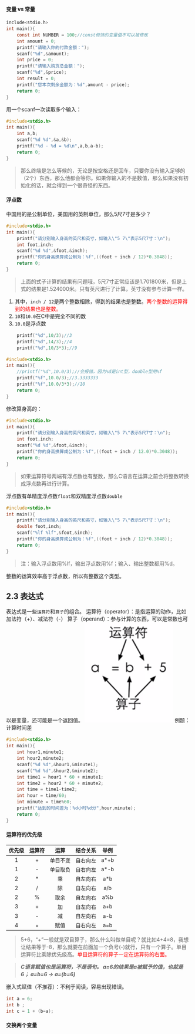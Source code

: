 
#### 变量 vs 常量
````c
include<stdio.h>
int main(){
	const int NUMBER = 100;//const修饰的变量值不可以被修改
	int amount = 0;
	printf("请输入你的付款金额：");
	scanf("%d",&amount);
	int price = 0;
	printf("请输入购货总金额：");
	scanf("%d",&price);
	int result = 0;
	printf("您本次剩余金额为：%d",amount - price);
	return 0;
}
````

用一个scanf一次读取多个输入：
````c
#include<stdio.h>
int main(){
	int a,b;
	scanf("%d %d",&a,&b);
	printf("%d - %d = %d\n",a,b,a-b);
	return 0;
}
````
>那么终端是怎么等候的，无论是按空格还是回车，只要你没有输入足够的（2个）东西，那么他都会等你。如果你输入的不是数值，那么如果没有初始化的话，就会得到一个很奇怪的东西。

#### 浮点数
中国用的是公制单位，美国用的英制单位，那么5尺7寸是多少？
````C
#include<stdio.h>
int main(){
	printf("请分别输入身高的英尺和英寸，如输入\"5 7\"表示5尺7寸：\n");
	int foot,inch;
	scanf("%d %d",&foot,&inch);
	printf("你的身高换算成公制为：%f",((foot + inch / 12)*0.3048));
	return 0;
}
````
>上面的式子计算的结果有问题哦，5尺7寸正常应该是1.701800米，但是上式的结果是1.524000米。只有英尺进行了计算，英寸没有参与计算一样。
1. 其中，`inch / 12`是两个整数相除，得到的结果也是整数。<spac style="color:red;">两个整数的运算得到的结果也是整数。</span>
2. `10`和`10.0`在C中是完全不同的数
3. `10.0`是浮点数
````C
    printf("%d",10/3);//3
    printf("%d",14/3);//4
    printf("%d",10/3*3);//9
````

````C
#include<stdio.h>
int main(){
    //printf("%d",10.0/3);//会报错，因为%d是int型，double型用%f
    printf("%f",10.0/3);//3.3333333
    printf("%f",10.0/3*3);//10
    return 0;
}
````

修改算身高的：
````C
#include<stdio.h>
int main(){
	printf("请分别输入身高的英尺和英寸，如输入\"5 7\"表示5尺7寸：\n");
	int foot,inch;
	scanf("%d %d",&foot,&inch);
	printf("你的身高换算成公制为：%f",((foot + inch / 12.0)*0.3048));
	return 0;
}
````
>如果运算符号两端有浮点数也有整数，那么C语言在运算之前会将整数转换成浮点数再进行计算。

浮点数有单精度浮点数`float`和双精度浮点数`double`

````C
#include<stdio.h>
int main(){
	printf("请分别输入身高的英尺和英寸，如输入\"5 7\"表示5尺7寸：\n");
	double foot,inch;
	scanf("%lf %lf",&foot,&inch);
	printf("你的身高换算成公制为：%f",((foot + inch / 12)*0.3048));
	return 0;
}
````
>注：输入浮点数用%lf，输出浮点数用%f；输入、输出整数都用%d。

整数的运算效率高于浮点数，所以有整数这个类型。

## 2.3 表达式
表达式是一些`运算符`和`算子`的组合。
运算符（operator）：是指运算的动作，比如加法符（+）、减法符（-）
算子（operand）：参与计算的东西，可以是常数也可以是变量，还可能是一个返回值。
![表达式](./image/1.png)
例题：计算时间差
````c
#include<stdio.h>
int main(){
    int hour1,minute1;
    int hour2,minute2;
    scanf("%d %d",&hour1,&minute1);
    scanf("%d %d",&hour2,&minute2);
    int time1 = hour1 * 60 + minute1;
    int time2 = hour2 * 60 + minute2;
    int time = time1-time2;
    int hour = time/60;
    int minute = time%60;
    printf("达到的时间差为：%d小时%d分",hour,minute);
    return 0;
}
````
#### 运算符的优先级
|优先级|运算符|运算|结合关系|举例|
|:-:|:-:|:-:|:-:|:-:|
|1|+|单目不变|自右向左|a*+b|
|1|-|单目取负|自右向左|a*-b|
|2|\*|乘|自左向右|a\*b|
|2|/|除|自左向右|a/b|
|2|%|取余|自左向右|a%b|
|3|+|加|自左向右|a+b|
|3|-|减|自左向右|a-b|
|4|=|赋值|自右向左|a=b|
>5+6，“+”一般就是双目算子，那么什么叫做单目呢？就比如4+4=8，我想让结果等于-8，那么就要在前面加一个负号(-)就行，只有一个算子。单目运算符比乘除优先级高。<span style="color:red;">单目运算符的算子一定在运算符的右面。</span>

>***C语言赋值也是运算符，不是语句。
a=6的结果是a被赋予的值，也就是6；
a=b=6 -> a=(b=6)***

嵌入式赋值（不推荐）：不利于阅读，容易出现错误。
````c
int a = 6;
int b ;
int c = 1 + (b=a);
````

#### 交换两个变量
